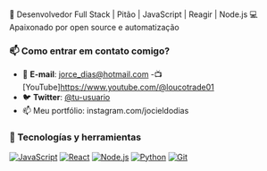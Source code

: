 🚀 Desenvolvedor Full Stack | Pitão | JavaScript | Reagir | Node.js
💻 Apaixonado por open source e automatização

### 📫 Como entrar em contato comigo?
- 📧 **E-mail**: [jorce_dias@hotmail.com](jorcimcrip@gmail.com)
-📺 [YouTube]https://www.youtube.com/@loucotrade01  
- 🐦 **Twitter**: [@tu-usuario](https://twitter.com/tu-usuario)
- 📫 Meu portfólio: instagram.com/jocieldodias
### 🔧 Tecnologías y herramientas
[![JavaScript](https://img.shields.io/badge/-JavaScript-F7DF1E?logo=javascript&logoColor=black)](https://developer.mozilla.org/en-US/docs/Web/JavaScript)
[![React](https://img.shields.io/badge/-React-61DAFB?logo=react&logoColor=black)](https://reactjs.org/)
[![Node.js](https://img.shields.io/badge/-Node.js-339933?logo=node.js&logoColor=white)](https://nodejs.org/)
[![Python](https://img.shields.io/badge/-Python-3776AB?logo=python&logoColor=white)](https://www.python.org/)
[![Git](https://img.shields.io/badge/-Git-F05032?logo=git&logoColor=white)](https://git-scm.com/)


